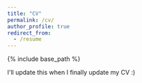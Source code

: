```yaml
---
title: "CV"
permalink: /cv/
author_profile: true
redirect_from:
  - /resume
---
```


{% include base_path %}

I'll update this when I finally update my CV :)